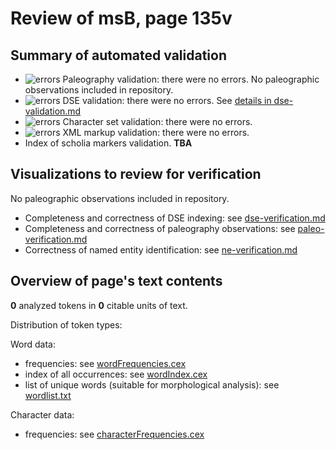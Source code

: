 # Review of msB, page 135v

## Summary of automated validation

-  ![errors](http://www.homermultitext.org/iipsrv?OBJ=IIP,1.0&FIF=/project/homer/pyramidal/deepzoom/hmt/vaimg/2017a/VA311RN_0481.tif&RGN=0.6043,0.2275,0.01013,0.008714&WID=50&CVT=JPEG) Paleography validation: there were no errors. 
No paleographic observations included in repository.
-  ![errors](http://www.homermultitext.org/iipsrv?OBJ=IIP,1.0&FIF=/project/homer/pyramidal/deepzoom/hmt/vaimg/2017a/VA311RN_0481.tif&RGN=0.6043,0.2275,0.01013,0.008714&WID=50&CVT=JPEG) DSE validation: there were no errors. 
See [details in dse-validation.md](./dse-validation.md)
-  ![errors](http://www.homermultitext.org/iipsrv?OBJ=IIP,1.0&FIF=/project/homer/pyramidal/deepzoom/hmt/vaimg/2017a/VA311RN_0481.tif&RGN=0.6043,0.2275,0.01013,0.008714&WID=50&CVT=JPEG) Character set validation: there were no errors.
-  ![errors](http://www.homermultitext.org/iipsrv?OBJ=IIP,1.0&FIF=/project/homer/pyramidal/deepzoom/hmt/vaimg/2017a/VA311RN_0481.tif&RGN=0.6043,0.2275,0.01013,0.008714&WID=50&CVT=JPEG) XML markup validation: there were no errors.
-  Index of scholia markers validation.  **TBA**


## Visualizations to review for verification

No paleographic observations included in repository.
- Completeness and correctness of DSE indexing:  see [dse-verification.md](./dse-verification.md)
-  Completeness and correctness of paleography observations:  see [paleo-verification.md](./paleo-verification.md)
-  Correctness of named entity identification:  see [ne-verification.md](ne-verification.md)
## Overview of page's text contents

**0** analyzed tokens in **0** citable units of text.

Distribution of token types:



Word data:

-  frequencies:  see [wordFrequencies.cex](./wordFrequencies.cex)
-  index of all occurrences:  see [wordIndex.cex](./wordIndex.cex)
-  list of unique words (suitable for morphological analysis):  see [wordlist.txt](./wordlist.txt)

Character data:

-  frequencies:  see [characterFrequencies.cex](./characterFrequencies.cex)
